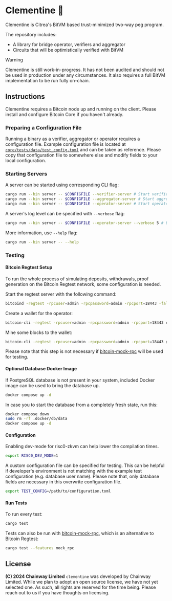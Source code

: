 # Clementine 🍊

Clementine is Citrea's BitVM based trust-minimized two-way peg program.

The repository includes:

- A library for bridge operator, verifiers and aggregator
- Circuits that will be optimistically verified with BitVM

> [!WARNING]
>
> Clementine is still work-in-progress. It has not been audited and should not
> be used in production under any circumstances. It also requires a full BitVM
> implementation to be run fully on-chain.

## Instructions

Clementine requires a Bitcoin node up and running on the client. Please install
and configure Bitcoin Core if you haven't already.

### Preparing a Configuration File

Running a binary as a verifier, aggregator or operator requires a configuration
file. Example configuration file is located at
[`core/tests/data/test_config.toml`](core/tests/data/test_config.toml) and can
be taken as reference. Please copy that configuration file to somewhere else and
modify fields to your local configuration.

### Starting Servers

A server can be started using corresponding CLI flag:

```sh
cargo run --bin server -- $CONFIGFILE --verifier-server # Start verifier server
cargo run --bin server -- $CONFIGFILE --aggregator-server # Start aggregator server
cargo run --bin server -- $CONFIGFILE --operator-server # Start operator server
```

A server's log level can be specified with `--verbose` flag:

```sh
cargo run --bin server -- $CONFIGFILE --operator-server --verbose 5 # Logs everything
```

More information, use `--help` flag:

```sh
cargo run --bin server -- --help
```

### Testing

#### Bitcoin Regtest Setup

To run the whole process of simulating deposits, withdrawals, proof generation
on the Bitcoin Regtest network, some configuration is needed.

Start the regtest server with the following command:

```sh
bitcoind -regtest -rpcuser=admin -rpcpassword=admin -rpcport=18443 -fallbackfee=0.00001 -wallet=admin -txindex=1
```

Create a wallet for the operator:

```sh
bitcoin-cli -regtest -rpcuser=admin -rpcpassword=admin -rpcport=18443 createwallet "admin"
```

Mine some blocks to the wallet:

```sh
bitcoin-cli -regtest -rpcuser=admin -rpcpassword=admin -rpcport=18443 generatetoaddress 101 $(bitcoin-cli -regtest -rpcuser=admin -rpcpassword=admin -rpcport=18443 getnewaddress)
```

Please note that this step is not necessary if
[bitcoin-mock-rpc](https://github.com/chainwayxyz/bitcoin-mock-rpc) will be used
for testing.

#### Optional Database Docker Image

If PostgreSQL database is not present in your system, included Docker image can
be used to bring the database up.

```bash
docker compose up -d
```

In case you to start the database from a completely fresh state, run this:

```bash
docker compose down
sudo rm -rf .docker/db/data
docker compose up -d
```

#### Configuration

Enabling dev-mode for risc0-zkvm can help lower the compilation times.

```sh
export RISC0_DEV_MODE=1
```

A custom configuration file can be specified for testing. This can be helpful
if developer's environment is not matching with the example test configuration
(e.g. database user name). Please note that, only database fields are necessary
in this overwrite configuration file.

```sh
export TEST_CONFIG=/path/to/configuration.toml
```

#### Run Tests

To run every test:

```sh
cargo test
```

Tests can also be run with
[bitcoin-mock-rpc](https://github.com/chainwayxyz/bitcoin-mock-rpc), which is an
alternative to Bitcoin Regtest:

```sh
cargo test --features mock_rpc
```

## License

**(C) 2024 Chainway Limited** `clementine` was developed by Chainway Limited.
While we plan to adopt an open source license, we have not yet selected one. As
such, all rights are reserved for the time being. Please reach out to us if you
have thoughts on licensing.
